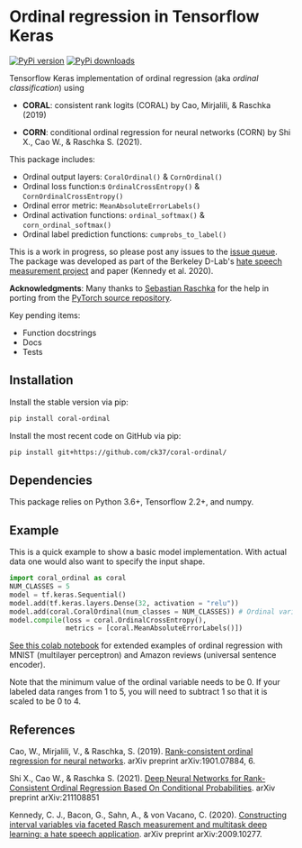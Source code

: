 # Ordinal regression in Tensorflow Keras

[![PyPi version](https://badge.fury.io/py/coral-ordinal.svg)](https://pypi.org/project/coral-ordinal/)
[![PyPi downloads](https://img.shields.io/pypi/dm/coral-ordinal?style=flat)](https://pypi.org/project/coral-ordinal/)


Tensorflow Keras implementation of ordinal regression (aka *ordinal classification*) using 

* **CORAL**: consistent rank logits (CORAL) by Cao, Mirjalili, & Raschka (2019)

* **CORN**: conditional ordinal regression for neural networks (CORN) by Shi X., Cao W., & Raschka S. (2021).

This package includes:

  * Ordinal output layers: `CoralOrdinal()` & `CornOrdinal()`
  * Ordinal loss function:s `OrdinalCrossEntropy()` & `CornOrdinalCrossEntropy()`
  * Ordinal error metric: `MeanAbsoluteErrorLabels()`
  * Ordinal activation functions: `ordinal_softmax()` & `corn_ordinal_softmax()`
  * Ordinal label prediction functions: `cumprobs_to_label()`

This is a work in progress, so please post any issues to the [issue queue](https://github.com/ck37/coral-ordinal/issues). The package was developed as part of the Berkeley D-Lab's [hate speech measurement project](https://hatespeech.berkeley.edu) and paper (Kennedy et al. 2020).

**Acknowledgments**: Many thanks to [Sebastian Raschka](https://github.com/rasbt) for the help in porting from the [PyTorch source repository](https://github.com/Raschka-research-group/coral-cnn/).

Key pending items:

  * Function docstrings
  * Docs
  * Tests

## Installation

Install the stable version via pip:

```bash
pip install coral-ordinal
```

Install the most recent code on GitHub via pip:

```bash
pip install git+https://github.com/ck37/coral-ordinal/
```

## Dependencies

This package relies on Python 3.6+, Tensorflow 2.2+, and numpy.

## Example

This is a quick example to show a basic model implementation. With actual data one would also want to specify the input shape.

```python
import coral_ordinal as coral
NUM_CLASSES = 5
model = tf.keras.Sequential()
model.add(tf.keras.layers.Dense(32, activation = "relu"))
model.add(coral.CoralOrdinal(num_classes = NUM_CLASSES)) # Ordinal variable has 5 labels, 0 through 4.
model.compile(loss = coral.OrdinalCrossEntropy(),
              metrics = [coral.MeanAbsoluteErrorLabels()])
```

[See this colab notebook](https://colab.research.google.com/drive/1AQl4XeqRRhd7l30bmgLVObKt5RFPHttn) for extended examples of ordinal regression with MNIST (multilayer perceptron) and Amazon reviews (universal sentence encoder).

Note that the minimum value of the ordinal variable needs to be 0. If your labeled data ranges from 1 to 5, you will need to subtract 1 so that it is scaled to be 0 to 4.


## References

Cao, W., Mirjalili, V., & Raschka, S. (2019). [Rank-consistent ordinal regression for neural networks](https://arxiv.org/abs/1901.07884). arXiv preprint arXiv:1901.07884, 6. 

Shi X., Cao W., & Raschka S. (2021). [Deep Neural Networks for Rank-Consistent Ordinal Regression Based On Conditional Probabilities](https://arxiv.org/abs/2111.08851). arXiv preprint arXiv:211108851

Kennedy, C. J., Bacon, G., Sahn, A., & von Vacano, C. (2020). [Constructing interval variables via faceted Rasch measurement and multitask deep learning: a hate speech application](https://arxiv.org/abs/2009.10277). arXiv preprint arXiv:2009.10277.
